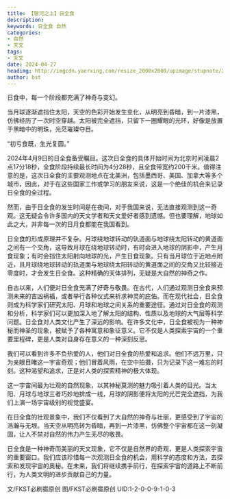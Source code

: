 ```yaml
---
title: 【银河之上】日全食
description: 
keywords: 日全食 自然
categories: 
- 自然
- 天文
tags:
- 天文
date: 2024-04-27
headimg: http://imgcdn.yaerxing.com/resize_2000x2000/upimage/stupnote/2024/04/27/1714206706_12009103_3645.jpg
author: bst
---
```


日食中，每一个阶段都充满了神奇与变幻。

当月球逐渐遮挡住太阳，天空的色彩开始发生变化，从明亮到昏暗，到一片漆黑，仿佛经历了一次时空穿越。太阳被完全遮挡，只留下一圈耀眼的光环，好像是放置于黑暗中的明珠，光茫璀璨夺目。

“初亏食既，生光复圆。”

<!-- more --> 

2024年4月9日的日全食备受瞩目。这次日全食的具体开始时间为北京时间凌晨2点17分18秒，全食阶段持续最长时间为4分28秒，且全食带宽约200千米。值得注意的是，这次日全食的主要观测地点在北美洲，包括墨西哥、美国、加拿大等多个城市，因此，对于在这些国家工作或学习的朋友来说，这是一个绝佳的机会来记录日全食的全过程。

然而，由于日全食的发生时间是在夜间，对于我国来说，无法直接观测到这一奇观。这无疑会令许多国内的天文学者和天文爱好者感到遗憾。但也要理解，地球如此之大，并非每一次的日月食都能在我国看到。

日全食的形成原理并不复杂。月球绕地球转动的轨道面与地球绕太阳转动的黄道面之间有一个交角，这导致月球在绕地球转动时，有时会进入地球的阴影中，产生月食现象；有时会挡住太阳射向地球的光，产生日食现象。只有当月球位于近地点附近，且月球绕地球转动的轨道面与地球绕太阳转动的黄道面之间的交角又比较接近零度时，才会发生日全食。这种精确的天体排列，无疑是大自然的神奇之作。

自古以来，人们便对日全食充满了好奇与敬畏。在古代，人们通过观测日全食来预测未来的吉凶祸福，或者举行各种仪式来祈求神灵的庇佑。而在现代社会，日全食则成为科学家们研究太阳、月球和地球之间关系的重要途径。通过对日全食的观测和分析，科学家们可以更加深入地了解太阳的结构、性质以及地球的大气层等科学问题。日全食对人类文化产生了深远的影响。在许多文化中，日全食被视为一种神秘而神圣的现象，被赋予了各种寓意和象征意义。它不仅是人类探索宇宙的一个重要里程碑，更是人类对自身存在意义的一种深刻反思。

我们可以看到许多不负热爱的人，他们对日全食的热爱和追求。他们不远万里，只为亲眼目睹这一宇宙奇观；他们冒着风雨，在空中拍摄，只为记录下这一难忘的时刻。这种渴望和追求，正是对人类的探索精神的极大体现。

这一宇宙间最为壮观的自然现象，以其神秘莫测的魅力吸引着人类的目光。当太阳、月球与地球三者巧妙地排成一线，月球的阴影便将太阳的光芒完全遮挡，为我们上演一场宇宙级别的视觉盛宴。

在日全食的壮观景象中，我们不仅看到了大自然的神奇与壮丽，更感受到了宇宙的浩瀚与无垠。当天空从明亮转为昏暗，再到一片漆黑，仿佛整个宇宙都在这一刻凝固，让人不禁对自然的伟力产生无尽的敬畏。

日全食是一种神奇而美丽的天文现象，它不仅是自然界的奇观，更是人类探索宇宙的重要窗口。我们应该珍惜每一次观测日全食的机会，用科学的态度和方法，去探索和发现宇宙的奥秘。在未来，我们将继续携手前行，在探索宇宙的道路上不断前行，为人类文明的进步贡献自己的力量。

文/FKST必刷禵原创
图/FKST必刷禵原创
UID:1-2-0-0-9-1-0-3
